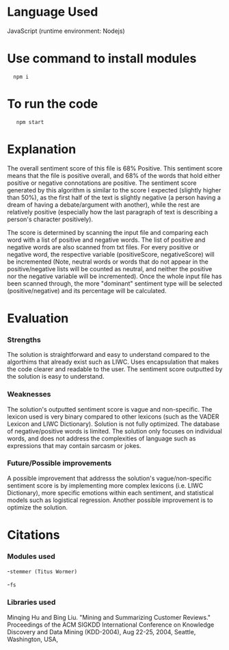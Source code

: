 # Language Used
JavaScript (runtime environment: Nodejs)

# Use command to install modules

```
  npm i
```

# To run the code

```
   npm start
```

# Explanation
The overall sentiment score of this file is 68% Positive. This sentiment score means that the file is positive overall, and 68% of the words that hold either positive or negative connotations are positive. The sentiment score generated by this algorithm is similar to the score I expected (slightly higher than 50%), as the first half of the text is slightly negative (a person having a dream of having a debate/argument with another), while the rest are relatively positive (especially how the last paragraph of text is describing a person's character positively).

The score is determined by scanning the input file and comparing each word with a list of positive and negative words. The list of positive and negative words are also scanned from txt files. For every positive or negative word, the respective variable (positiveScore, negativeScore) will be incremented (Note, neutral words or words that do not appear in the positive/negative lists will be counted as neutral, and neither the positive nor the negative variable will be incremented). Once the whole input file has been scanned through, the more "dominant" sentiment type will be selected (positive/negative) and its percentage will be calculated.

# Evaluation
### Strengths 
The solution is straightforward and easy to understand compared to the algorthims that already exist such as LIWC. Uses encapsulation that makes the code clearer and readable to the user. The sentiment score outputted by the solution is easy to understand.

### Weaknesses 
The solution's outputted sentiment score is vague and non-specific. The lexicon used is very binary compared to other lexicons (such as the VADER Lexicon and LIWC Dictionary). Solution is not fully optimized. The database of negative/positive words is limited. The solution only focuses on individual words, and does not address the complexities of language such as expressions that may contain sarcasm or jokes.

### Future/Possible improvements
A possible improvement that addresss the solution's vague/non-specific sentiment score is by implementing more complex lexicons (i.e. LIWC Dictionary), more specific emotions within each sentiment, and statistical models such as logistical regression. Another possible improvement is to optimize the solution.


# Citations
### Modules used
  -`stemmer (Titus Wormer)`

  -`fs`
### Libraries used
  Minqing Hu and Bing Liu. "Mining and Summarizing Customer Reviews." 
    Proceedings of the ACM SIGKDD International Conference on Knowledge 
    Discovery and Data Mining (KDD-2004), Aug 22-25, 2004, Seattle, 
    Washington, USA, 
